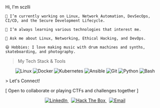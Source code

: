 <div align="left">
Hi, I'm sczlli

</div>

    🔭 I’m currently working on Linux, Network Automation, DevSecOps, CI/CD, and the Secure Development Lifecycle.

    🌱 I’m always learning various technologies that interest me.

    💬 Ask me about Linux, Networking, Ethical Hacking, and DevOps.

    😄 Hobbies: I love making music with drum machines and synths, skateboarding, and photography.

> My Tech Stack & Tools

<p align="center">
<img src="https://img.shields.io/badge/Linux-FCC624?style=for-the-badge&logo=linux&logoColor=black" alt="Linux"/>
<img src="https://img.shields.io/badge/Docker-2496ED?style=for-the-badge&logo=docker&logoColor=white" alt="Docker"/>
<img src="https://img.shields.io/badge/Kubernetes-326CE5?style=for-the-badge&logo=kubernetes&logoColor=white" alt="Kubernetes"/>
<img src="https://img.shields.io/badge/Ansible-EE0000?style=for-the-badge&logo=ansible&logoColor=white" alt="Ansible"/>
<img src="https://img.shields.io/badge/Git-F05032?style=for-the-badge&logo=git&logoColor=white" alt="Git"/>
<img src="https://img.shields.io/badge/Python-3776AB?style=for-the-badge&logo=python&logoColor=white" alt="Python"/>
<img src="https://img.shields.io/badge/Bash-4EAA25?style=for-the-badge&logo=GNU%20Bash&logoColor=white" alt="Bash"/>
</p>
> Let's Connect!

[ Open to collaborate or playing CTFs and challenges together ]

<p align="center">
<a href="https://www.google.com/search?q=https://www.linkedin.com/in/alessandro-scalzulli-abb99a15a/">
<img src="https://www.google.com/search?q=https://img.shields.io/badge/LinkedIn-0077B5%3Fstyle%3Dfor-the-badge%26logo%3Dlinkedin%26logoColor%3Dwhite" alt="LinkedIn"/>
</a>
&nbsp;
<a href="https://app.hackthebox.com/profile/#2276914">
<img src="https://www.google.com/search?q=https://img.shields.io/badge/Hack_The_Box-1F2F3D%3Fstyle%3Dfor-the-badge%26logo%3Dhackthebox%26logoColor%3Dwhite" alt="Hack The Box"/>
</a>
&nbsp;
<a href="mailto:alessandro.scalzulli809@gmail.com">
<img src="https://www.google.com/search?q=https://img.shields.io/badge/Contact_Me-D14836%3Fstyle%3Dfor-the-badge%26logo%3Dgmail%26logoColor%3Dwhite" alt="Email"/>
</a>
</p>
